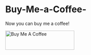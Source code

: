 # Buy-Me-a-Coffee-

Now you can buy me a coffee!

<script type="text/javascript" src="https://cdnjs.buymeacoffee.com/1.0.0/button.prod.min.js" data-name="bmc-button" data-slug="P2nd2.B1ue" data-color="#FFDD00" data-emoji=""  data-font="Cookie" data-text="Buy me a coffee " data-outline-color="#000000" data-font-color="#000000" data-coffee-color="#ffffff" ></script><a href="https://www.buymeacoffee.com/P2nd2.B1ue" target="_blank"><img src="https://cdn.buymeacoffee.com/buttons/v2/default-yellow.png" alt="Buy Me A Coffee" style="height: 60px !important;width: 217px !important;" ></a>
